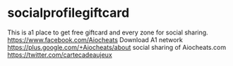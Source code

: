 # socialprofilegiftcard
This is a1 place to get free giftcard and every zone for social sharing.
https://www.facebook.com/Aiocheats
Download A1 network 
https://plus.google.com/+Aiocheats/about
social sharing of Aiocheats.com
https://twitter.com/cartecadeaujeux
